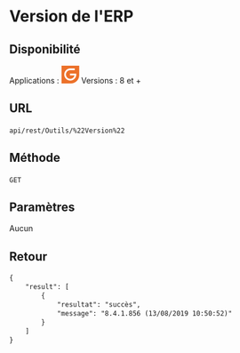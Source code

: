 # Version de l'ERP

## Disponibilité

Applications : ![](GestionCommerciale32.png) 
Versions : 8 et +


## URL

``
api/rest/Outils/%22Version%22
``

## Méthode

``
GET
``

## Paramètres


Aucun


## Retour


````
{
    "result": [
        {
            "resultat": "succès",
            "message": "8.4.1.856 (13/08/2019 10:50:52)"
        }
    ]
}
````